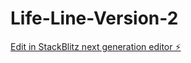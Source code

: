 # Life-Line-Version-2

[Edit in StackBlitz next generation editor ⚡️](https://stackblitz.com/~/github.com/CDECK2019/Life-Line-Version-2)